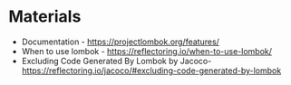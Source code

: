 # Materials
* Documentation - https://projectlombok.org/features/
* When to use lombok - https://reflectoring.io/when-to-use-lombok/
* Excluding Code Generated By Lombok by Jacoco- https://reflectoring.io/jacoco/#excluding-code-generated-by-lombok